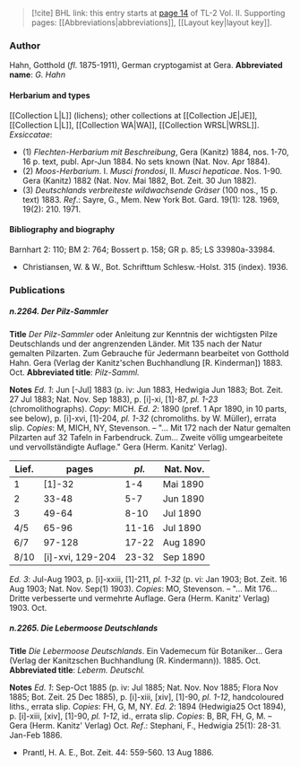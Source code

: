 > [!cite] BHL link: this entry starts at [page 14](https://www.biodiversitylibrary.org/page/33068256) of TL-2 Vol. II.
> Supporting pages: [[Abbreviations|abbreviations]], [[Layout key|layout key]].

### Author

Hahn, Gotthold (*fl*. 1875-1911), German cryptogamist at Gera. 
**Abbreviated name**: *G. Hahn*

#### Herbarium and types

[[Collection L|L]] (lichens); other collections at [[Collection JE|JE]], [[Collection L|L]], [[Collection WA|WA]], [[Collection WRSL|WRSL]].
*Exsiccatae*:
- (1) *Flechten-Herbarium mit Beschreibung*, Gera (Kanitz) 1884, nos. 1-70, 16 p. text, publ. Apr-Jun 1884. No sets known (Nat. Nov. Apr 1884).
- (2) *Moos-Herbarium*. I. *Musci frondosi*, II. *Musci hepaticae*. Nos. 1-90. Gera (Kanitz) 1882 (Nat. Nov. Mai 1882, Bot. Zeit. 30 Jun 1882).
- (3) *Deutschlands verbreiteste wildwachsende Gräser* (100 nos., 15 p. text) 1883.
*Ref*.: Sayre, G., Mem. New York Bot. Gard. 19(1): 128. 1969, 19(2): 210. 1971.

#### Bibliography and biography

Barnhart 2: 110; BM 2: 764; Bossert p. 158; GR p. 85; LS 33980a-33984.
- Christiansen, W. & W., Bot. Schrifttum Schlesw.-Holst. 315 (index). 1936.

### Publications

##### n.2264. Der Pilz-Sammler

**Title**
*Der Pilz-Sammler* oder Anleitung zur Kenntnis der wichtigsten Pilze Deutschlands und der angrenzenden Länder. Mit 135 nach der Natur gemalten Pilzarten. Zum Gebrauche für Jedermann bearbeitet von Gotthold Hahn. Gera (Verlag der Kanitz'schen Buchhandlung \[R. Kinderman\]) 1883. Oct.
**Abbreviated title**: *Pilz-Samml.*

**Notes**
*Ed. 1*: Jun \[-Jul\] 1883 (p. iv: Jun 1883, Hedwigia Jun 1883; Bot. Zeit. 27 Jul 1883; Nat. Nov. Sep 1883), p. \[i\]-xi, \[1\]-87, *pl. 1-23* (chromolithographs). *Copy*: MICH.
*Ed. 2*: 1890 (pref. 1 Apr 1890, in 10 parts, see below), p. \[i\]-xvi, \[1\]-204, *pl. 1-32* (chromoliths. by W. Müller), errata slip. *Copies*: M, MICH, NY, Stevenson. – "... Mit 172 nach der Natur gemalten Pilzarten auf 32 Tafeln in Farbendruck. Zum... Zweite völlig umgearbeitete und vervollständigte Auflage." Gera (Herm. Kanitz' Verlag).

|Lief.	|pages	|*pl*.	|Nat. Nov.|
|---	|---	|---	|---	|
|1	|\[1\]-32	|1-4	|Mai 1890|
|2	|33-48	|5-7	|Jun 1890|
|3	|49-64	|8-10	|Jul 1890|
|4/5	|65-96	|11-16	|Jul 1890|
|6/7	|97-128	|17-22	|Aug 1890|
|8/10	|\[i\]-xvi, 129-204	|23-32	|Sep 1890|

*Ed. 3*: Jul-Aug 1903, p. \[i\]-xxiii, \[1\]-211, *pl. 1-32* (p. vi: Jan 1903; Bot. Zeit. 16 Aug 1903; Nat. Nov. Sep(1) 1903). *Copies*: MO, Stevenson. – "... Mit 176... Dritte verbesserte und vermehrte Auflage. Gera (Herm. Kanitz' Verlag) 1903. Oct.

##### n.2265. Die Lebermoose Deutschlands

**Title**
*Die Lebermoose Deutschlands*. Ein Vademecum für Botaniker... Gera (Verlag der Kanitzschen Buchhandlung (R. Kindermann)). 1885. Oct.
**Abbreviated title**: *Leberm. Deutschl.*

**Notes**
*Ed. 1*: Sep-Oct 1885 (p. iv: Jul 1885; Nat. Nov. Nov 1885; Flora Nov 1885; Bot. Zeit. 25 Dec 1885), p. \[i\]-xiii, \[xiv\], \[1\]-90, *pl. 1-12*, handcoloured liths., errata slip. *Copies*: FH, G, M, NY.
*Ed. 2*: 1894 (Hedwigia25 Oct 1894), p. \[i\]-xiii, \[xiv\], \[1\]-90, *pl. 1-12*, id., errata slip. *Copies*: B, BR, FH, G, M. – Gera (Herm. Kanitz' Verlag) Oct.
*Ref*.: Stephani, F., Hedwigia 25(1): 28-31. Jan-Feb 1886.
- Prantl, H. A. E., Bot. Zeit. 44: 559-560. 13 Aug 1886.

